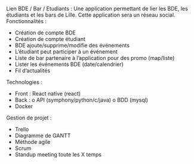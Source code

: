 Lien BDE / Bar / Etudiants :
Une application permettant de lier les BDE, les étudiants et les bars de Lille. Cette application sera un réseau social.
Fonctionnalités :
-	Création de compte BDE
-	Création de compte étudiant
-	BDE ajoute/supprime/modifie des événements
-	L’étudiant peut participer à un événement
-	Liste de bar partenaire à l’application pour des promo (map/liste)
-	Lister les événements BDE (date/calendrier)
-	Fil d’actualités

Technologies : 
-	Front : React native (react)
-	Back :
o	API (symphony/python/c/java)
o	BDD (mysql)
-	Docker

Gestion de projet :
-	Trello
-	Diagramme de GANTT
-	Méthode agile
-	Scrum
-	Standup meeting toute les X temps



